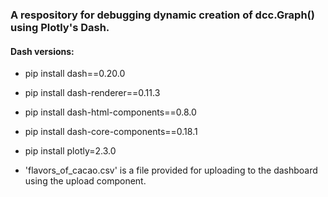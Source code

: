 ### A respository for debugging dynamic creation of dcc.Graph() using Plotly's Dash.

#### Dash versions: 

- pip install dash==0.20.0

- pip install dash-renderer==0.11.3

- pip install dash-html-components==0.8.0

- pip install dash-core-components==0.18.1 

- pip install plotly=2.3.0
  
- 'flavors_of_cacao.csv' is a file provided for uploading to the dashboard using the upload component.
